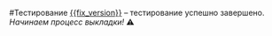 #Тестирование
[{{fix_version}}](https://st.yandex-team.ru/{{issue}}) – тестирование успешно завершено. *Начинаем процесс выкладки!* ⚠️